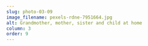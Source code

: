 ```yaml
---
slug: photo-03-09
image_filename: pexels-rdne-7951664.jpg
alt: Grandmother, mother, sister and child at home
column: 3
order: 9
---
```

